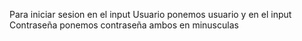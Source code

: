 Para iniciar sesion en el input Usuario ponemos usuario y en el input Contraseña ponemos contraseña ambos en minusculas